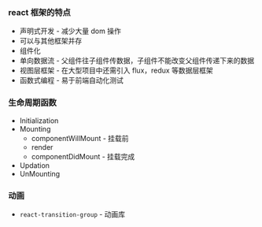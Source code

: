 ### react 框架的特点

- 声明式开发 - 减少大量 dom 操作
- 可以与其他框架并存
- 组件化
- 单向数据流 - 父组件往子组件传数据，子组件不能改变父组件传递下来的数据
- 视图层框架 - 在大型项目中还需引入 flux，redux 等数据层框架
- 函数式编程 - 易于前端自动化测试

### 生命周期函数

- Initialization
- Mounting
  - componentWillMount - 挂载前
  - render
  - componentDidMount - 挂载完成
- Updation
- UnMounting

### 动画

- `react-transition-group` - 动画库
